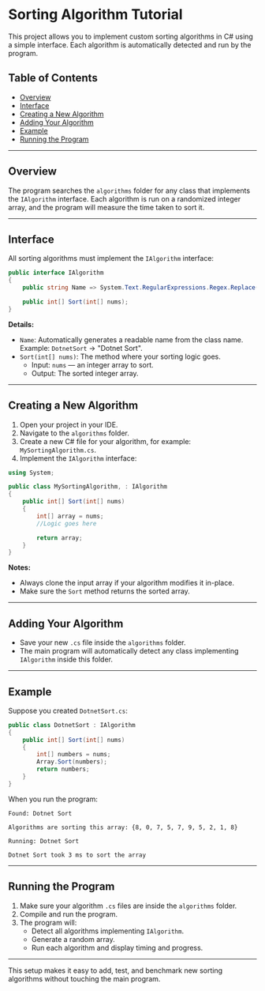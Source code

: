 # Sorting Algorithm Tutorial

This project allows you to implement custom sorting algorithms in C# using a simple interface. Each algorithm is automatically detected and run by the program.

## Table of Contents

- [Overview](#overview)
- [Interface](#interface)
- [Creating a New Algorithm](#creating-a-new-algorithm)
- [Adding Your Algorithm](#adding-your-algorithm)
- [Example](#example)
- [Running the Program](#running-the-program)

---

## Overview

The program searches the `algorithms` folder for any class that implements the `IAlgorithm` interface. Each algorithm is run on a randomized integer array, and the program will measure the time taken to sort it.

---

## Interface

All sorting algorithms must implement the `IAlgorithm` interface:

```csharp
public interface IAlgorithm
{
    public string Name => System.Text.RegularExpressions.Regex.Replace(GetType().Name, "(\\B[A-Z])", " $1");

    public int[] Sort(int[] nums);
}
```

**Details:**

- `Name`: Automatically generates a readable name from the class name.\
  Example: `DotnetSort` → "Dotnet Sort".
- `Sort(int[] nums)`: The method where your sorting logic goes.
  - Input: `nums` — an integer array to sort.
  - Output: The sorted integer array.

---

## Creating a New Algorithm

1. Open your project in your IDE.
2. Navigate to the `algorithms` folder.
3. Create a new C# file for your algorithm, for example: `MySortingAlgorithm.cs`.
4. Implement the `IAlgorithm` interface:

```csharp
using System;

public class MySortingAlgorithm, : IAlgorithm
{
    public int[] Sort(int[] nums)
    {
        int[] array = nums;
        //Logic goes here

        return array;
    }
}
```

**Notes:**

- Always clone the input array if your algorithm modifies it in-place.
- Make sure the `Sort` method returns the sorted array.

---

## Adding Your Algorithm

- Save your new `.cs` file inside the `algorithms` folder.
- The main program will automatically detect any class implementing `IAlgorithm` inside this folder.

---

## Example

Suppose you created `DotnetSort.cs`:

```csharp
public class DotnetSort : IAlgorithm
{
    public int[] Sort(int[] nums)
    {
        int[] numbers = nums;
        Array.Sort(numbers);
        return numbers;
    }
}
```

When you run the program:

```
Found: Dotnet Sort

Algorithms are sorting this array: {8, 0, 7, 5, 7, 9, 5, 2, 1, 8}

Running: Dotnet Sort

Dotnet Sort took 3 ms to sort the array
```

---

## Running the Program

1. Make sure your algorithm `.cs` files are inside the `algorithms` folder.
2. Compile and run the program.
3. The program will:
   - Detect all algorithms implementing `IAlgorithm`.
   - Generate a random array.
   - Run each algorithm and display timing and progress.

---

This setup makes it easy to add, test, and benchmark new sorting algorithms without touching the main program.

